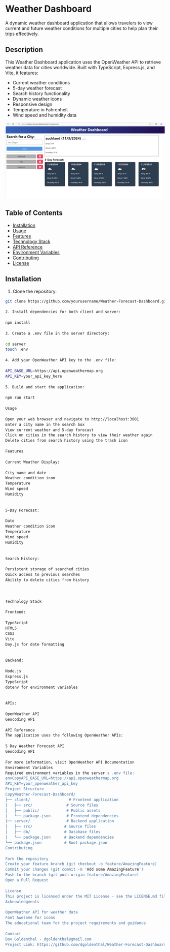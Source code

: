 # Weather Dashboard

A dynamic weather dashboard application that allows travelers to view current and future weather conditions for multiple cities to help plan their trips effectively.

## Description

This Weather Dashboard application uses the OpenWeather API to retrieve weather data for cities worldwide. Built with TypeScript, Express.js, and Vite, it features:

- Current weather conditions
- 5-day weather forecast
- Search history functionality
- Dynamic weather icons
- Responsive design
- Temperature in Fahrenheit
- Wind speed and humidity data

![Weather Dashboard Screenshot](./assets/weather-dashboard.png)

## Table of Contents

- [Installation](#installation)
- [Usage](#usage)
- [Features](#features)
- [Technology Stack](#technology-stack)
- [API Reference](#api-reference)
- [Environment Variables](#environment-variables)
- [Contributing](#contributing)
- [License](#license)

## Installation

1. Clone the repository:
```bash
git clone https://github.com/yourusername/Weather-Forecast-Dashboard.git

2. Install dependencies for both client and server:

npm install

3. Create a .env file in the server directory:

cd server
touch .env

4. Add your OpenWeather API key to the .env file:

API_BASE_URL=https://api.openweathermap.org
API_KEY=your_api_key_here

5. Build and start the application:

npm run start

Usage

Open your web browser and navigate to http://localhost:3001
Enter a city name in the search box
View current weather and 5-day forecast
Click on cities in the search history to view their weather again
Delete cities from search history using the trash icon

Features

Current Weather Display:

City name and date
Weather condition icon
Temperature
Wind speed
Humidity


5-Day Forecast:

Date
Weather condition icon
Temperature
Wind speed
Humidity


Search History:

Persistent storage of searched cities
Quick access to previous searches
Ability to delete cities from history



Technology Stack

Frontend:

TypeScript
HTML5
CSS3
Vite
Day.js for date formatting


Backend:

Node.js
Express.js
TypeScript
dotenv for environment variables


APIs:

OpenWeather API
Geocoding API

API Reference
The application uses the following OpenWeather APIs:

5 Day Weather Forecast API
Geocoding API

For more information, visit OpenWeather API Documentation
Environment Variables
Required environment variables in the server's .env file:
envCopyAPI_BASE_URL=https://api.openweathermap.org
API_KEY=your_openweather_api_key
Project Structure
CopyWeather-Forecast-Dashboard/
├── client/                 # Frontend application
│   ├── src/               # Source files
│   ├── public/            # Public assets
│   └── package.json       # Frontend dependencies
├── server/                # Backend application
│   ├── src/              # Source files
│   ├── db/               # Database files
│   └── package.json      # Backend dependencies
└── package.json          # Root package.json
Contributing

Fork the repository
Create your feature branch (git checkout -b feature/AmazingFeature)
Commit your changes (git commit -m 'Add some AmazingFeature')
Push to the branch (git push origin feature/AmazingFeature)
Open a Pull Request

License
This project is licensed under the MIT License - see the LICENSE.md file for details
Acknowledgments

OpenWeather API for weather data
Font Awesome for icons
The educational team for the project requirements and guidance

Contact
Dov Goldenthal - dgoldenthal@gmail.com
Project Link: https://github.com/dgoldenthal/Weather-Forecast-Dashboard
